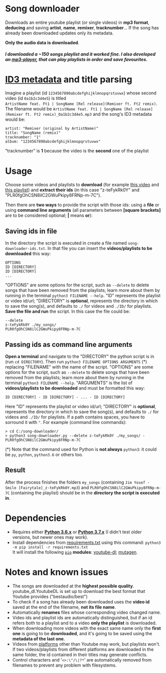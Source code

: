 # Song downloader
Downloads an entire youtube playlist (or single videos) in **mp3 format**, **deducing** and saving **artist**, **name**, **remixer**, **tracknumber**... If the song has already been downloaded updates only its metadata.  

**Only the audio data is downloaded**.
##### I downloaded a ~150 songs playlist and it worked fine. I also developed an [mp3-player](https://github.com/Stypox/mp3-player), that can play playlists in order and save favourites.

# [ID3 metadata](https://en.wikipedia.org/wiki/ID3) and title parsing
Imagine a playlist (id ``1234567890abcdefghijklmnopqrstuvwx``) whose second video (id ``0a1b2c3d4e5``) is titled<br/>``ArtistName feat. Ft1 | SongName [Rel release](Remixer ft. Ft2 remix)``. The filename would be ``ArtistName feat. Ft1 | SongName [Rel release](Remixer ft. Ft2 remix)_0a1b2c3d4e5.mp3`` and the song's ID3 metadata would be:

    artist: "Remixer (original by ArtistName)"
    title: "SongName (remix)"
    tracknumber: "1"
    album: "1234567890abcdefghijklmnopqrstuvwx"

"tracknumber" is **1** because the video is the **second** one of the playlist

# Usage
Choose some videos and playlists to **download** (for example [this video](https://www.youtube.com/watch?v=z-teFykRk0Y) and [this playlist](https://www.youtube.com/playlist?list=PLR0fgOhCSN8ilC2GWuPkipy8FRNp-m-7C)) and **extract their ids** (in this case "z-teFykRk0Y" and "PLR0fgOhCSN8ilC2GWuPkipy8FRNp-m-7C").  

Then there are **two ways** to provide the script with those ids: using a **file** or using **command line arguments** (all parameters between **\[square brackets\]** are to be considered optional; **\|** means **or**):

## Saving ids in file
In the directory the script is executed in create a file named ``song-downloader-ids.txt``. In that file you can insert the **videos/playlists to be downloaded** this way:

    OPTIONS
    ID [DIRECTORY]
    ID [DIRECTORY]
    ...

"OPTIONS" are some options for the script, such as ``--delete`` to delete songs that have been removed from the playlists; learn more about them by running in the terminal ``python3 FILENAME --help``. "ID" represents the playlist or video id/url; "DIRECTORY" is **optional**, represents the directory in which to save the song(s), and defaults to ``./`` for videos and ``./ID/`` for playlists. **Save the file and run** the script. In this case the file could be:

    --delete
    z-teFykRk0Y ./my_songs/
    PLR0fgOhCSN8ilC2GWuPkipy8FRNp-m-7C


## Passing ids as command line arguments
**Open a terminal** and navigate to the "DIRECTORY" the python script is in (run ``cd DIRECTORY``). Then run ``python3 FILENAME OPTIONS ARGUMENTS`` (*) replacing "FILENAME" with the name of the script. "OPTIONS" are some options for the script, such as ``--delete`` to delete songs that have been removed from the playlists; learn more about them by running in the terminal ``python3 FILENAME --help``. "ARGUMENTS" is the list of **videos/playlists to be downloaded** and must be formatted this way:
  
    ID [DIRECTORY] - ID [DIRECTORY] - ... - ID [DIRECTORY]

Here "ID" represents the playlist or video id/url; "DIRECTORY" is **optional**, represents the directory in which to save the song(s), and defaults to ``./`` for videos and ``./ID/`` for playlists. If a path contains spaces, you have to sorround it with ``"``. For example (command line commands):

    > cd C:/song-downloader/
    > python3 song-downloader.py --delete z-teFykRk0Y ./my_songs/ - PLR0fgOhCSN8ilC2GWuPkipy8FRNp-m-7C

(*) Note that the command used for Python is **not always** ``python3``: it could be ``py``, ``python``, ``python3.6`` or others too.

## Result
After the process finishes the folders ``my_songs`` (containing ``Jim Yosef - Smile [Fairytale]_z-teFykRk0Y.mp3``) and ``PLR0fgOhCSN8ilC2GWuPkipy8FRNp-m-7C`` (containing the playlist) should be in the **directory the script is executed in**. 

# Dependencies
* Requires either **[Python 3.6.x](https://www.python.org/downloads/)** or **[Python 3.7.x](https://www.python.org/downloads/)** (I didn't test older versions, but newer ones may work).
* Install dependencies from [requirements.txt](requirements.txt) using this command: `python3 -m pip install -r requirements.txt`  
It will install the following [`pip`](https://packaging.python.org/tutorials/installing-packages/) **modules**: [youtube-dl](https://pypi.org/project/youtube_dl/); [mutagen](https://pypi.org/project/mutagen/).

# Notes and known issues
* The songs are downloaded at the **highest possible quality**. youtube_dl.YoutubeDL is set up to download the best format that Youtube provides ("bestaudio/best")
* To check if a song has already been downloaded uses the **video id** saved at the end of the filename, **not its file name**.
* Automatically **renames** files whose corresponding video changed name.
* Video ids and playlist ids are automatically distinguished, but if an id refers both to a playlist and to a video **only the playlist** is downloaded.
* When downloading more videos with the exact same name only the **first one** is going to be **downloaded**, and it's going to be saved using the **metadata of the last one**.
* Videos from [platforms](https://rg3.github.io/youtube-dl/supportedsites.html) other than Youtube may work, but playlists won't. If two videos/playlists from different platforms are downloaded in the same folder, the id contained in their titles may generate conflicts.
* Control characters and '``<>:\"/\|?*``' are automatically removed from filenames to prevent any problem with filesystems.
